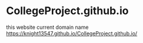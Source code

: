 # CollegeProject.github.io
this website current domain name
https://knight13547.github.io/CollegeProject.github.io/
